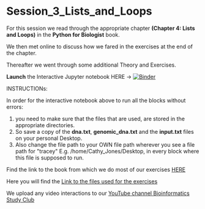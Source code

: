 # Session_3_Lists_and_Loops

For this session we read through the appropriate chapter **(Chapter 4: Lists and Loops)** in the **Python for Biologist** book.

We then met online to discuss how we fared in the exercises at the end of the chapter.

Thereafter we went through some additional Theory and Exercises.

**Launch** the Interactive Jupyter notebook HERE -> [![Binder](https://mybinder.org/badge_logo.svg)](https://mybinder.org/v2/gh/Bioinformatics-studyclub/Session_3_Lists_and_Loops/main)


INSTRUCTIONs:

In order for the interactive notebook above to run all the blocks without errors:
1. you need to make sure that the files that are used, are stored in the appropriate directories. 
2. So save a copy of the **dna.txt**, **genomic_dna.txt** and the **input.txt** files on your personal Desktop. 
3. Also change the file path to your OWN file path wherever you see a file path for "tracey"
E.g. /home/Cathy_Jones/Desktop, in every block where this file is supposed to run.

Find the link to the book from which we do most of our exercises [HERE](https://ia800602.us.archive.org/18/items/PythonForBiologists./Python%20for%20Biologists..pdf)

Here you will find the [Link to the files used for the exercises](https://pythonforbiologists.com/s/python_for_biologists_exercises.zip)

We upload any video interactions to our [YouTube channel Bioinformatics Study Club](https://www.youtube.com/playlist?list=PLdtMu2g-VS-wU0W-E19GuwJcaOnqrb-14)
